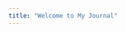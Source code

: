```yaml
---
title: "Welcome to My Journal"
---
```

<!-- 
<div class="sudoku-container" id="container"></div>

<div id="message" class="game-message">In the mood for a Sudoku challenge? 🍀</div>

<div class="buttonContainer">
    <button id="solveButton" class="styled-button">Solve</button>
    <button id="resetButton" class="styled-button">Reset</button>
</div>

<script>
document.addEventListener("DOMContentLoaded", function () {
    const container = document.getElementById("container");
    const messageElement = document.getElementById("message");

    let maskedPuzzle;
    let correctPuzzle;
    let remainingCells;

    function generateRandomSudoku() {
        const puzzle = [
            [5, 3, 0, 0, 7, 0, 0, 0, 0],
            [6, 0, 0, 1, 9, 5, 0, 0, 0],
            [0, 9, 8, 0, 0, 0, 0, 6, 0],
            [8, 0, 0, 0, 6, 0, 0, 0, 3],
            [4, 0, 0, 8, 0, 3, 0, 0, 1],
            [7, 0, 0, 0, 2, 0, 0, 0, 6],
            [0, 6, 0, 0, 0, 0, 2, 8, 0],
            [0, 0, 0, 4, 1, 9, 0, 0, 5],
            [0, 0, 0, 0, 8, 0, 0, 7, 9],
        ];
        return puzzle;
    }

    function solveSudoku(board) {
        const solvedBoard = JSON.parse(JSON.stringify(board));
        solveHelper(solvedBoard);
        return solvedBoard;
    }

    function solveHelper(board) {
        const emptyCell = findEmptyCell(board);
        if (!emptyCell) return true;

        const [row, col] = emptyCell;
        for (let num = 1; num <= 9; num++) {
            if (isValidMove(board, row, col, num)) {
                board[row][col] = num;
                if (solveHelper(board)) return true;
                board[row][col] = 0; // Backtrack
            }
        }
        return false;
    }

    function findEmptyCell(board) {
        for (let row = 0; row < 9; row++) {
            for (let col = 0; col < 9; col++) {
                if (board[row][col] === 0) return [row, col];
            }
        }
        return null;
    }

    function isValidMove(board, row, col, num) {
        for (let i = 0; i < 9; i++) {
            if (board[row][i] === num || board[i][col] === num) return false;
        }
        const startRow = Math.floor(row / 3) * 3;
        const startCol = Math.floor(col / 3) * 3;
        for (let i = startRow; i < startRow + 3; i++) {
            for (let j = startCol; j < startCol + 3; j++) {
                if (board[i][j] === num) return false;
            }
        }
        return true;
    }

    function createSudokuGrid(puzzle) {
        container.innerHTML = '';
        remainingCells = 0;

        puzzle.forEach((row, rowIndex) => {
            const rowElement = document.createElement('div');
            rowElement.classList.add('sudoku-row');

            row.forEach((cell, columnIndex) => {
                const cellElement = document.createElement('input');
                cellElement.classList.add('sudoku-cell');
                cellElement.type = 'text';
                cellElement.maxLength = 1;

                if (cell !== 0) {
                    cellElement.value = cell;
                    cellElement.disabled = true;
                    cellElement.style.backgroundColor = '#FDB515';
                } else {
                    cellElement.style.backgroundColor = '#002676';
                    cellElement.style.color = 'white';
                    remainingCells++;
                    cellElement.addEventListener('input', (event) => handleInput(event, rowIndex, columnIndex));
                }

                // Add 3x3 box borders
                if (rowIndex % 3 === 0) cellElement.style.borderTop = '3px solid black';
                if (columnIndex % 3 === 0) cellElement.style.borderLeft = '3px solid black';
                if (rowIndex === 8) cellElement.style.borderBottom = '3px solid black';
                if (columnIndex === 8) cellElement.style.borderRight = '3px solid black';

                rowElement.appendChild(cellElement);
            });
            container.appendChild(rowElement);
        });
    }

    function handleInput(event, row, col) {
        const input = event.target.value;
        const num = parseInt(input, 10);

        if (isNaN(num) || num < 1 || num > 9) {
            event.target.value = '';
            messageElement.textContent = "Please choose a number from 1 to 9! 🥶";
            messageElement.style.color = "red";
            return;
        }

        if (!isValidMove(maskedPuzzle, row, col, num)) {
            messageElement.textContent = "Oops, please pick another number! 😬";
            messageElement.style.color = "red";
        } else {
            messageElement.textContent = "Keep working! 💪";
            messageElement.style.color = "inherit";
            maskedPuzzle[row][col] = num;
            remainingCells--;

            if (remainingCells === 0) {
                messageElement.textContent = "Amazing! You crushed it! 🎉";
                messageElement.style.color = "green";
            }
        }
    }

    function solvePuzzle() {
        createSudokuGrid(correctPuzzle);
        messageElement.textContent = "Here's the solution! 🧩";
        messageElement.style.color = "green";
    }

    function resetPuzzle() {
        maskedPuzzle = JSON.parse(JSON.stringify(correctPuzzle));
        maskedPuzzle.forEach((row, rowIndex) => {
            row.forEach((cell, colIndex) => {
                if (Math.random() < 0.5) maskedPuzzle[rowIndex][colIndex] = 0;
            });
        });
        createSudokuGrid(maskedPuzzle);
        messageElement.textContent = "In the mood for a Sudoku challenge? 🍀";
        messageElement.style.color = "inherit";
    }

    correctPuzzle = generateRandomSudoku();
    solveHelper(correctPuzzle);

    resetPuzzle();

    document.getElementById("solveButton").addEventListener("click", solvePuzzle);
    document.getElementById("resetButton").addEventListener("click", resetPuzzle);
});
</script>

<style>
.sudoku-container {
    display: flex;
    flex-direction: column;
    align-items: center;
    margin-top: 20px;
}

.sudoku-row {
    display: flex;
}

.sudoku-cell {
    width: 30px;
    height: 30px;
    text-align: center;
    font-size: 16px;
    box-sizing: border-box;
}

.buttonContainer {
    margin-top: 20px;
    display: flex;
    justify-content: center;
    gap: 15px;
}

.styled-button {
    padding: 5px 10px;
    font-size: 14px;
    color: #333;
    background-color: #f9f9f9;
    border: 2px solid #ccc;
    border-radius: 4px;
    cursor: pointer;
}

.styled-button:hover {
    background-color: #ddd;
}

.game-message {
    text-align: center;
    margin-top: 15px;
    font-size: 14px;
}
</style> -->
